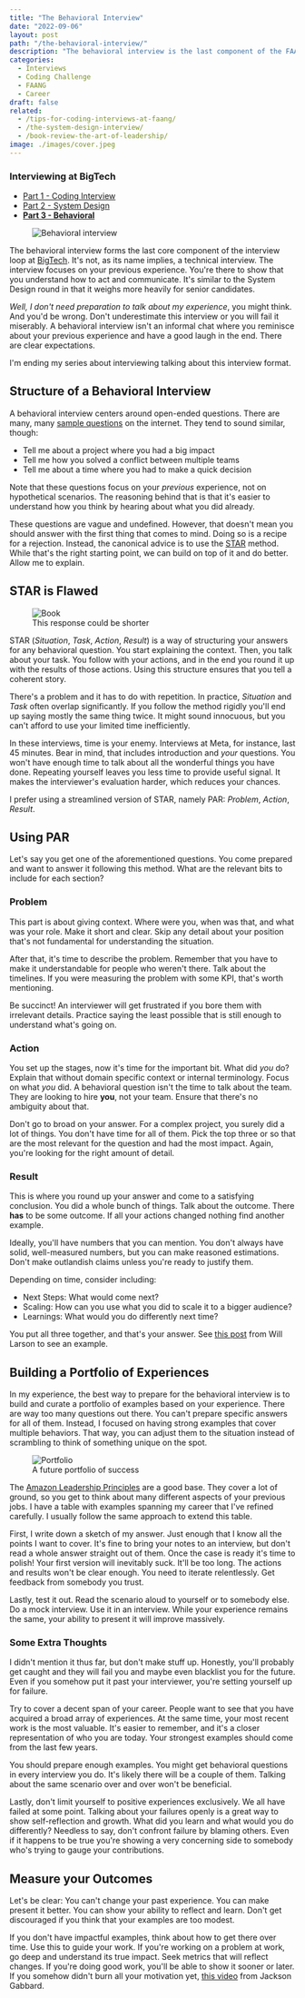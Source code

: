 ```yaml
---
title: "The Behavioral Interview"
date: "2022-09-06"
layout: post
path: "/the-behavioral-interview/"
description: "The behavioral interview is the last component of the FAANG interview. Less technical yet challenging, as you need to talk about your experience effectively"
categories:
  - Interviews
  - Coding Challenge
  - FAANG
  - Career
draft: false
related:
  - /tips-for-coding-interviews-at-faang/
  - /the-system-design-interview/
  - /book-review-the-art-of-leadership/
image: ./images/cover.jpeg
---
```


<div class="guide">

### Interviewing at BigTech

- [Part 1 - Coding Interview](../tips-for-coding-interviews-at-faang/)
- [Part 2 - System Design](../the-system-design-interview/)
- [**Part 3 - Behavioral**](../the-behavioral-interview/)

</div>

<figure class="figure figure--right">
  <img src="./images/cover.jpg" alt="Behavioral interview" />
</figure>


The behavioral interview forms the last core component of the interview loop at [BigTech](https://en.wikipedia.org/wiki/Big_Tech). It's not, as its name implies, a technical interview. The interview focuses on your previous experience. You're there to show that you understand how to act and communicate. It's similar to the System Design round in that it weighs more heavily for senior candidates.

_Well, I don't need preparation to talk about my experience_, you might think. And you'd be wrong. Don't underestimate this interview or you will fail it miserably. A behavioral interview isn't an informal chat where you reminisce about your previous experience and have a good laugh in the end. There are clear expectations.

I'm ending my series about interviewing talking about this interview format.

## Structure of a Behavioral Interview

A behavioral interview centers around open-ended questions. There are many, many [sample questions](https://igotanoffer.com/blogs/tech/amazon-behavioral-interview) on the internet. They tend to sound similar, though:

- Tell me about a project where you had a big impact
- Tell me how you solved a conflict between multiple teams
- Tell me about a time where you had to make a quick decision

Note that these questions focus on your _previous_ experience, not on hypothetical scenarios. The reasoning behind that is that it's easier to understand how you think by hearing about what you did already.

These questions are vague and undefined. However, that doesn't mean you should answer with the first thing that comes to mind. Doing so is a recipe for a rejection. Instead, the canonical advice is to use the [STAR](https://interviewsteps.com/blogs/news/amazon-star-method) method. While that's the right starting point, we can build on top of it and do better. Allow me to explain.

## STAR is Flawed

<figure class="figure figure--left">
  <img src="./images/book.jpg" alt="Book" />
  <figcaption class="figure__caption">
  This response could be shorter
  </figcaption>
</figure>

STAR (_Situation_, _Task_, _Action_, _Result_) is a way of structuring your answers for any behavioral question. You start explaining the context. Then, you talk about your task. You follow with your actions, and in the end you round it up with the results of those actions. Using this structure ensures that you tell a coherent story.

There's a problem and it has to do with repetition. In practice, _Situation_ and _Task_ often overlap significantly. If you follow the method rigidly you'll end up saying mostly the same thing twice. It might sound innocuous, but you can't afford to use your limited time inefficiently.

In these interviews, time is your enemy. Interviews at Meta, for instance, last 45 minutes. Bear in mind, that includes introduction and _your_ questions. You won't have enough time to talk about all the wonderful things you have done. Repeating yourself leaves you less time to provide useful signal. It makes the interviewer's evaluation harder, which reduces your chances.

I prefer using a streamlined version of STAR, namely PAR: _Problem_, _Action_, _Result_.

## Using PAR

Let's say you get one of the aforementioned questions. You come prepared and want to answer it following this method. What are the relevant bits to include for each section?

### Problem

This part is about giving context. Where were you, when was that, and what was your role. Make it short and clear. Skip any detail about your position that's not fundamental for understanding the situation.

After that, it's time to describe the problem. Remember that you have to make it understandable for people who weren't there. Talk about the timelines. If you were measuring the problem with some KPI, that's worth mentioning.

Be succinct! An interviewer will get frustrated if you bore them with irrelevant details. Practice saying the least possible that is still enough to understand what's going on.

### Action

You set up the stages, now it's time for the important bit. What did _you_ do? Explain that without domain specific context or internal terminology. Focus on what _you_ did. A behavioral question isn't the time to talk about the team. They are looking to hire **you**, not your team. Ensure that there's no ambiguity about that.

Don't go to broad on your answer. For a complex project, you surely did a lot of things. You don't have time for all of them. Pick the top three or so that are the most relevant for the question and had the most impact. Again, you're looking for the right amount of detail.

### Result

This is where you round up your answer and come to a satisfying conclusion. You did a whole bunch of things. Talk about the outcome. There **has** to be some outcome. If all your actions changed nothing find another example.

Ideally, you'll have numbers that you can mention. You don't always have solid, well-measured numbers, but you can make reasoned estimations. Don't make outlandish claims unless you're ready to justify them.

Depending on time, consider including:

- Next Steps: What would come next?
- Scaling: How can you use what you did to scale it to a bigger audience?
- Learnings: What would you do differently next time?

You put all three together, and that's your answer. See [this post](https://lethain.com/star-method/) from Will Larson to see an example.

## Building a Portfolio of Experiences

In my experience, the best way to prepare for the behavioral interview is to build and curate a portfolio of examples based on your experience. There are way too many questions out there. You can't prepare specific answers for all of them. Instead, I focused on having strong examples that cover multiple behaviors. That way, you can adjust them to the situation instead of scrambling to think of something unique on the spot.

<figure class="figure figure--right">
  <img src="./images/portfolio.jpg" alt="Portfolio" />
  <figcaption class="figure__caption">
  A future portfolio of success
  </figcaption>
</figure>

The [Amazon Leadership Principles](https://www.amazon.jobs/en/principles) are a good base. They cover a lot of ground, so you get to think about many different aspects of your previous jobs. I have a table with examples spanning my career that I've refined carefully. I usually follow the same approach to extend this table.

First, I write down a sketch of my answer. Just enough that I know all the points I want to cover. It's fine to bring your notes to an interview, but don't read a whole answer straight out of them. Once the case is ready it's time to polish! Your first version will inevitably suck. It'll be too long. The actions and results won't be clear enough. You need to iterate relentlessly. Get feedback from somebody you trust.

Lastly, test it out. Read the scenario aloud to yourself or to somebody else. Do a mock interview. Use it in an interview. While your experience remains the same, your ability to present it will improve massively.

### Some Extra Thoughts

I didn't mention it thus far, but don't make stuff up. Honestly, you'll probably get caught and they will fail you and maybe even blacklist you for the future. Even if you somehow put it past your interviewer, you're setting yourself up for failure.

Try to cover a decent span of your career. People want to see that you have acquired a broad array of experiences. At the same time, your most recent work is the most valuable. It's easier to remember, and it's a closer representation of who you are today. Your strongest examples should come from the last few years.

You should prepare enough examples. You might get behavioral questions in every interview you do. It's likely there will be a couple of them. Talking about the same scenario over and over won't be beneficial.

Lastly, don't limit yourself to positive experiences exclusively. We all have failed at some point. Talking about your failures openly is a great way to show self-reflection and growth. What did you learn and what would you do differently? Needless to say, don't confront failure by blaming others. Even if it happens to be true you're showing a very concerning side to somebody who's trying to gauge your contributions.

## Measure your Outcomes

Let's be clear: You can't change your past experience. You can make present it better. You can show your ability to reflect and learn. Don't get discouraged if you think that your examples are too modest.

If you don't have impactful examples, think about how to get there over time. Use this to guide your work. If you're working on a problem at work, go deep and understand its true impact. Seek metrics that will reflect changes. If you're doing good work, you'll be able to show it sooner or later. If you somehow didn't burn all your motivation yet, [this video](https://www.youtube.com/watch?v=PJKYqLP6MRE) from Jackson Gabbard.
